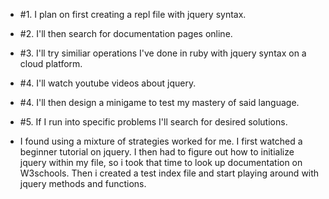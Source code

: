 * #1. I plan on first creating a repl file with jquery syntax.


* #2. I'll then search for documentation pages online.

* #3. I'll try similiar operations I've done in ruby with jquery syntax on a cloud platform.

* #4. I'll watch youtube videos about jquery.

* #4. I'll then design a minigame to test my mastery of said language. 

* #5. If I run into specific problems I'll search for desired solutions.

* I found using a mixture of strategies worked for me. I first watched a beginner tutorial on jquery. I then had to figure out how to initialize jquery within my file, so i took that time to look up documentation on W3schools. Then i created a test index file and start playing around with jquery methods and functions.
